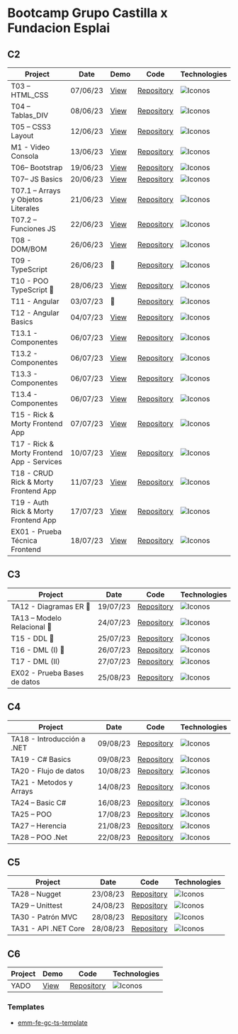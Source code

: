 # Bootcamp Grupo Castilla x Fundacion Esplai

## C2

| Project | Date | Demo | Code | Technologies |
|----------|------|----------|----------| --------|
| T03 – HTML_CSS | 07/06/23 | [View](https://emagrina.github.io/emm-fe-gc-t03-html-css-07-06-23/) | [Repository](https://github.com/emagrina/emm-fe-gc-t03-html-css-07-06-23) |  <img alt="Iconos" src="https://skillicons.dev/icons?i=html,css&theme=light"> |
| T04 – Tablas_DIV | 08/06/23 | [View](https://emagrina.github.io/emm-fe-gc-t04-08-06-23/) | [Repository](https://github.com/emagrina/emm-fe-gc-t04-08-06-23) | <img alt="Iconos" src="https://skillicons.dev/icons?i=html,css&theme=light"> |
| T05 – CSS3 Layout | 12/06/23 | [View](https://emagrina.github.io/emm-fe-gc-t05-12-06-23/) | [Repository](https://github.com/emagrina/emm-fe-gc-t05-12-06-23) | <img alt="Iconos" src="https://skillicons.dev/icons?i=html,css&theme=light"> |
| M1 - Video Consola | 13/06/23 | [View](https://emagrina.github.io/emm-fe-gc-m01-13-06-23/) | [Repository](https://github.com/emagrina/emm-fe-gc-m01-13-06-23) | <img alt="Iconos" src="https://skillicons.dev/icons?i=html,css&theme=light"> |
| T06– Bootstrap | 19/06/23 | [View](https://emagrina.github.io/emm-fe-gc-t06-19-06-23/) | [Repository](https://github.com/emagrina/emm-fe-gc-t06-19-06-23) | <img alt="Iconos" src="https://skillicons.dev/icons?i=bootstrap&theme=light"> |
| T07– JS Basics | 20/06/23 | [View](https://emagrina.github.io/emm-fe-gc-t07-20-06-23/) | [Repository](https://github.com/emagrina/emm-fe-gc-t07-20-06-23) | <img alt="Iconos" src="https://skillicons.dev/icons?i=js&theme=light"> |
| T07.1 – Arrays y Objetos Literales | 21/06/23 | [View](https://emagrina.github.io/emm-fe-gc-t07.1-21-06-23/) | [Repository](https://github.com/emagrina/emm-fe-gc-t07.1-21-06-23) | <img alt="Iconos" src="https://skillicons.dev/icons?i=js&theme=light"> |
| T07.2 – Funciones JS | 22/06/23 | [View](https://emagrina.github.io/emm-fe-gc-t07.2-22-06-23/) | [Repository](https://github.com/emagrina/emm-fe-gc-t07.2-22-06-23) | <img alt="Iconos" src="https://skillicons.dev/icons?i=js&theme=light"> |
| T08 - DOM/BOM | 26/06/23 | [View](https://emagrina.github.io/emm-fe-gc-t08-26-06-23/) | [Repository](https://github.com/emagrina/emm-fe-gc-t08-26-06-23) | <img alt="Iconos" src="https://skillicons.dev/icons?i=js,html&theme=light"> |
| T09 - TypeScript | 26/06/23 | 🙈 | [Repository](https://github.com/emagrina/emm-fe-gc-t09-26-06-23) | <img alt="Iconos" src="https://skillicons.dev/icons?i=ts&theme=light"> |
| T10 - POO TypeScript 👥 | 28/06/23 | [View](https://emagrina.github.io/team4-fe-gc-t09-28-06-23/) | [Repository](https://github.com/emagrina/team4-fe-gc-t09-28-06-23) | <img alt="Iconos" src="https://skillicons.dev/icons?i=ts&theme=light"> |
| T11 - Angular | 03/07/23 | 🙈 | [Repository](https://github.com/emagrina/emm-fe-gc-t11-03-07-23) | <img alt="Iconos" src="https://skillicons.dev/icons?i=angular&theme=light"> |
| T12 - Angular Basics | 04/07/23 | [View](https://emagrina-calculator.netlify.app/) | [Repository](https://github.com/emagrina/emm-fe-gc-t12-04-07-23) | <img alt="Iconos" src="https://skillicons.dev/icons?i=angular&theme=light"> |
| T13.1 - Componentes | 06/07/23 | [View](https://emagrina-emm-fe-gc-t35-1-06-07-23.netlify.app/) | [Repository](https://github.com/emagrina/emm-fe-gc-t35.1-06-07-23) | <img alt="Iconos" src="https://skillicons.dev/icons?i=angular&theme=light"> |
| T13.2 - Componentes | 06/07/23 | [View](https://emagrina-emm-fe-gc-t35-2-06-07-23.netlify.app/) | [Repository](https://github.com/emagrina/emm-fe-gc-t35.2-06-07-23) | <img alt="Iconos" src="https://skillicons.dev/icons?i=angular&theme=light"> |
| T13.3 - Componentes | 06/07/23 | [View](https://emagrina-emm-fe-gc-t35-3-06-07-23.netlify.app/) | [Repository](https://github.com/emagrina/emm-fe-gc-t35.3-06-07-23) | <img alt="Iconos" src="https://skillicons.dev/icons?i=angular&theme=light"> |
| T13.4 - Componentes | 06/07/23 | [View](https://emagrina-emm-fe-gc-t35-4-06-07-23.netlify.app/) | [Repository](https://github.com/emagrina/emm-fe-gc-t35.4-06-07-23) | <img alt="Iconos" src="https://skillicons.dev/icons?i=angular&theme=light"> |
| T15 - Rick & Morty Frontend App | 07/07/23 | [View](https://main.d2a7mkj0oubaet.amplifyapp.com/) | [Repository](https://github.com/emagrina/emm-fe-gc-t15-07-07-23) | <img alt="Iconos" src="https://skillicons.dev/icons?i=angular&theme=light"> |
| T17 - Rick & Morty Frontend App - Services | 10/07/23 | [View](https://main.d3oh690l4khlp7.amplifyapp.com/) | [Repository](https://github.com/emagrina/emm-fe-gc-t17-10-07-23) | <img alt="Iconos" src="https://skillicons.dev/icons?i=angular&theme=light"> |
| T18 - CRUD Rick & Morty Frontend App | 11/07/23 | [View](https://main.d1yzooehbdhfau.amplifyapp.com/) | [Repository](https://github.com/emagrina/emm-fe-gc-t18-11-07-23) | <img alt="Iconos" src="https://skillicons.dev/icons?i=angular&theme=light"> |
| T19 - Auth Rick & Morty Frontend App | 17/07/23 | [View](https://main.dcpuxppbr5h71.amplifyapp.com/) | [Repository](https://github.com/emagrina/emm-fe-gc-t19-17-07-23) | <img alt="Iconos" src="https://skillicons.dev/icons?i=angular&theme=light"> |
| EX01 - Prueba Técnica Frontend | 18/07/23 | [View](https://main.d2rijkp6h51cs.amplifyapp.com/) | [Repository](https://github.com/emagrina/emm-fe-gc-ex1-18-07-23) | <img alt="Iconos" src="https://skillicons.dev/icons?i=angular&theme=light"> |

## C3

| Project | Date | Code | Technologies |
|----------|----------|----------| --------|
| TA12 - Diagramas ER 👥 | 19/07/23 | [Repository](https://github.com/emagrina/team3-fe-gc-t12-19-07-23) | <img alt="Iconos" src="https://skillicons.dev/icons?i=mysql&theme=light">  |
| TA13 – Modelo Relacional 👥 | 24/07/23 | [Repository](https://github.com/emagrina/team3-fe-gc-t13-24-07-23) |  <img alt="Iconos" src="https://skillicons.dev/icons?i=mysql&theme=light"> |
| T15 - DDL 👥 | 25/07/23 | [Repository](https://github.com/emagrina/team3-fe-gc-t15-25-07-23) | <img alt="Iconos" src="https://skillicons.dev/icons?i=mysql&theme=light"> |
| T16 - DML (I) 👥| 26/07/23 | [Repository](https://github.com/emagrina/emm-fe-gc-t16-26-07-23) | <img alt="Iconos" src="https://skillicons.dev/icons?i=mysql&theme=light"> |
| T17 - DML (II) | 27/07/23 | [Repository](https://github.com/emagrina/emm-fe-gc-t17-27-07-23/tree/main) | <img alt="Iconos" src="https://skillicons.dev/icons?i=mysql&theme=light"> |
| EX02 - Prueba Bases de datos | 25/08/23 | [Repository](https://github.com/emagrina/emm-fe-gc-ex2-25-08-23) | <img alt="Iconos" src="https://skillicons.dev/icons?i=mysql&theme=light"> |

## C4

| Project | Date | Code | Technologies |
|----------|------|----------| --------|
| TA18 - Introducción a .NET | 09/08/23 | [Repository](https://github.com/emagrina/emm-fe-gc-t18-09-08-23) |  <img alt="Iconos" src="https://skillicons.dev/icons?i=cs&theme=light"> |
| TA19 - C# Basics | 09/08/23 | [Repository](https://github.com/emagrina/emm-fe-gc-t19-09-08-23) |  <img alt="Iconos" src="https://skillicons.dev/icons?i=cs&theme=light"> |
| TA20 - Flujo de datos | 10/08/23 | [Repository](https://github.com/emagrina/emm-fe-gc-t20-10-08-23) |  <img alt="Iconos" src="https://skillicons.dev/icons?i=cs&theme=light"> |
| TA21 - Metodos y Arrays | 14/08/23 | [Repository](https://github.com/emagrina/emm-fe-gc-t21-14-08-23) |  <img alt="Iconos" src="https://skillicons.dev/icons?i=cs&theme=light"> |
| TA24 – Basic C# | 16/08/23 | [Repository](https://github.com/emagrina/emm-fe-gc-t24-16-08-23) |  <img alt="Iconos" src="https://skillicons.dev/icons?i=cs&theme=light"> |
| TA25 – POO | 17/08/23 | [Repository](https://github.com/emagrina/emm-fe-gc-t25-17-08-23) |  <img alt="Iconos" src="https://skillicons.dev/icons?i=cs&theme=light"> |
| TA27 – Herencia | 21/08/23 | [Repository](https://github.com/emagrina/emm-fe-gc-t27-21-08-23) |  <img alt="Iconos" src="https://skillicons.dev/icons?i=cs&theme=light"> |
| TA28 – POO .Net | 22/08/23 | [Repository](https://github.com/emagrina/emm-fe-gc-t28-22-08-23) |  <img alt="Iconos" src="https://skillicons.dev/icons?i=cs&theme=light"> |

## C5

| Project | Date | Code | Technologies |
|----------|-----|------| -------------|
| TA28 – Nugget | 23/08/23 | [Repository](https://github.com/emagrina/emm-fe-gc-t28-23-08-23) |  <img alt="Iconos" src="https://skillicons.dev/icons?i=cs&theme=light"> |
| TA29 – Unittest | 24/08/23 | [Repository](https://github.com/emagrina/emm-fe-gc-t29-24-08-23) |  <img alt="Iconos" src="https://skillicons.dev/icons?i=cs&theme=light"> |
| TA30 - Patrón MVC | 28/08/23 | [Repository](https://github.com/emagrina/emm-fe-gc-t30-28-08-23) |  <img alt="Iconos" src="https://skillicons.dev/icons?i=net&theme=light"> |
| TA31 - API .NET Core | 28/08/23 | [Repository](https://github.com/emagrina/emm-fe-gc-t31-28-08-23) |  <img alt="Iconos" src="https://skillicons.dev/icons?i=net&theme=light"> |

## C6

| Project | Demo | Code | Technologies |
|---------|------|------|--------------|
| YADO | [View](https://main.d2cllapvi2wbve.amplifyapp.com/) | [Repository](https://github.com/YadoGo) |  <img alt="Iconos" src="https://skillicons.dev/icons?i=angular,net,mysql&theme=light"> |

### Templates

- [emm-fe-gc-ts-template](https://github.com/emagrina/emm-fe-gc-ts-template)
